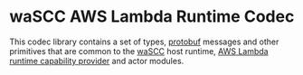 # waSCC AWS Lambda Runtime Codec

This codec library contains a set of types, [protobuf](https://developers.google.com/protocol-buffers) messages and other primitives that are common to the [waSCC](https://wascc.dev/) host runtime, [AWS Lambda runtime capability provider](https://github.com/ewbankkit/aws-lambda-runtime-provider) and actor modules.
